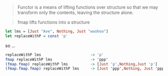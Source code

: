 > Functor is a means of lifting functions over structure so that we may transform only the contents, leaving the structure alone.

> fmap lifts functions into a structure

```haskell
let lms = [Just "Ave", Nothing, Just "woohoo"]
let replaceWithP = const 'p'
```

so ...
```haskell
replaceWithP lms                      -> 'p'
fmap replaceWithP lms                 -> 'ppp'
(fmap.fmap) replaceWithP lms          -> [Just 'p',Nothing,Just 'p']
(fmap.fmap.fmap) replaceWithP lms     -> [Just 'ppp',Nothing, Just 'pppppp']
```

